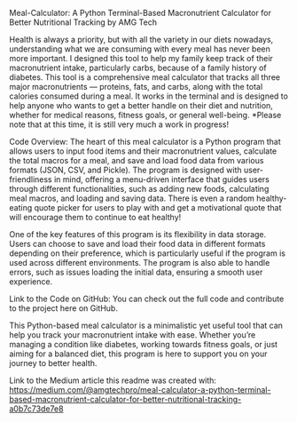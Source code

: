 Meal-Calculator: A Python Terminal-Based Macronutrient Calculator for Better Nutritional Tracking
by AMG Tech

Health is always a priority, but with all the variety in our diets nowadays, understanding what we are consuming with every meal has never been more important. I designed this tool to help my family keep track of their macronutrient intake, particularly carbs, because of a family history of diabetes. This tool is a comprehensive meal calculator that tracks all three major macronutrients — proteins, fats, and carbs, along with the total calories consumed during a meal. It works in the terminal and is designed to help anyone who wants to get a better handle on their diet and nutrition, whether for medical reasons, fitness goals, or general well-being. *Please note that at this time, it is still very much a work in progress!

Code Overview: The heart of this meal calculator is a Python program that allows users to input food items and their macronutrient values, calculate the total macros for a meal, and save and load food data from various formats (JSON, CSV, and Pickle). The program is designed with user-friendliness in mind, offering a menu-driven interface that guides users through different functionalities, such as adding new foods, calculating meal macros, and loading and saving data. There is even a random healthy-eating quote picker for users to play with and get a motivational quote that will encourage them to continue to eat healthy!

One of the key features of this program is its flexibility in data storage. Users can choose to save and load their food data in different formats depending on their preference, which is particularly useful if the program is used across different environments. The program is also able to handle errors, such as issues loading the initial data, ensuring a smooth user experience.

Link to the Code on GitHub: You can check out the full code and contribute to the project here on GitHub.

This Python-based meal calculator is a minimalistic yet useful tool that can help you track your macronutrient intake with ease. Whether you’re managing a condition like diabetes, working towards fitness goals, or just aiming for a balanced diet, this program is here to support you on your journey to better health.


Link to the Medium article this readme was created with: https://medium.com/@amgtechpro/meal-calculator-a-python-terminal-based-macronutrient-calculator-for-better-nutritional-tracking-a0b7c73de7e8
